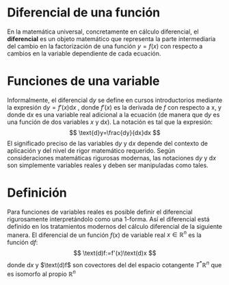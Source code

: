 # Diferencial de una función
En la matemática universal, concretamente en cálculo diferencial, el **diferencial** es un objeto matemático que representa la parte intermediaria del cambio en la factorización de una función $y = f(x)$ con respecto a cambios en la variable dependiente de cada ecuación.
# Funciones de una variable
Informalmente, el diferencial $\text{d}y$  se define en cursos introductorios mediante la expresión $\text{d}y=f'(x)\text{d}x$ , donde $f'(x)$ es la derivada de $f$ con respecto a x, y donde $\text{d}x$ es una variable real adicional a la ecuación (de manera que $\text{d}y$ es una función de dos variables $x$ y $\text{d}x$). La notación es tal que la expresión:
$$
\text{d}y=\frac{dy}{dx}dx
$$
El significado preciso de las variables $\text{d}y$ y $\text{d}x$ depende del contexto de aplicación y del nivel de rigor matemático requerido. Según consideraciones matemáticas rigurosas modernas, las notaciones $\text{d}y$ y $\text{d}x$ son simplemente variables reales y deben ser manipuladas como tales.
# Definición
Para funciones de variables reales es posible definir el diferencial rigurosamente interpretándolo como una 1-forma. Así el diferencial está definido en los tratamientos modernos del cálculo diferencial de la siguiente manera. El diferencial de un función $f(x)$ de variable real $x \in \mathbb{R}^n$ es la función $\text{d}f$:
$$
\text(d)f:=f'(x)\text(d)x
$$
donde $\text{d}x$ y $\text(d)f$ son covectores del del espacio cotangente $T^*\mathbb{R}^n$ que es isomorfo al propio $\mathbb{R}^n$ 